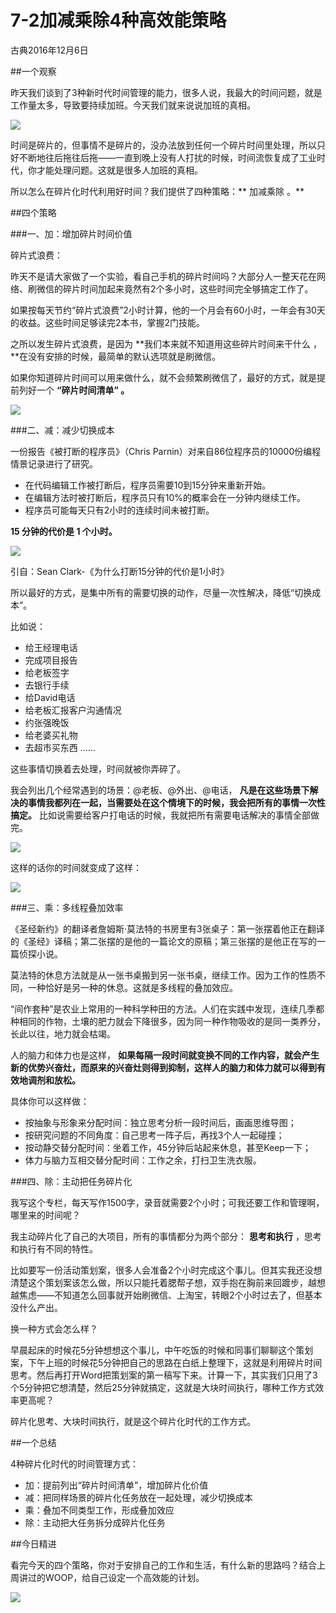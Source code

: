 # 7-2加减乘除4种高效能策略
古典2016年12月6日

##一个观察

昨天我们谈到了3种新时代时间管理的能力，很多人说，我最大的时间问题，就是工作量太多，导致要持续加班。今天我们就来说说加班的真相。

![](./_image/WechatIMG61.png)

时间是碎片的，但事情不是碎片的，没办法放到任何一个碎片时间里处理，所以只好不断地往后拖往后拖——一直到晚上没有人打扰的时候，时间流恢复成了工业时代，你才能处理问题。这就是很多人加班的真相。

所以怎么在碎片化时代利用好时间？我们提供了四种策略：** 加减乘除 。**

##四个策略

###一、加：增加碎片时间价值

碎片式浪费：

昨天不是请大家做了一个实验，看自己手机的碎片时间吗？大部分人一整天花在网络、刷微信的碎片时间加起来竟然有2个多小时，这些时间完全够搞定工作了。

如果按每天节约“碎片式浪费”2小时计算，他的一个月会有60小时，一年会有30天的收益。这些时间足够读完2本书，掌握2门技能。

之所以发生碎片式浪费，是因为 **我们本来就不知道用这些碎片时间来干什么 ，**在没有安排的时候，最简单的默认选项就是刷微信。 

如果你知道碎片时间可以用来做什么，就不会频繁刷微信了，最好的方式，就是提前列好一个 **“碎片时间清单” 。**

![](./_image/WechatIMG62.png)

###二、减：减少切换成本

一份报告《被打断的程序员》（Chris Parnin）对来自86位程序员的10000份编程情景记录进行了研究。
- 在代码编辑工作被打断后，程序员需要10到15分钟来重新开始。
- 在编辑方法时被打断后，程序员只有10%的概率会在一分钟内继续工作。
- 程序员可能每天只有2小时的连续时间未被打断。

**15 分钟的代价是 1 个小时。**

![](./_image/WechatIMG63.png)

引自：Sean Clark-《为什么打断15分钟的代价是1小时》

所以最好的方式，是集中所有的需要切换的动作，尽量一次性解决，降低“切换成本”。

比如说：
- 给王经理电话
- 完成项目报告
- 给老板签字
- 去银行手续
- 给David电话
- 给老板汇报客户沟通情况
- 约张强晚饭
- 给老婆买礼物
- 去超市买东西
……

这些事情切换着去处理，时间就被你弄碎了。

我会列出几个经常遇到的场景：@老板、@外出、@电话， **凡是在这些场景下解决的事情我都列在一起，当需要处在这个情境下的时候，我会把所有的事情一次性搞定。** 比如说需要给客户打电话的时候，我就把所有需要电话解决的事情全部做完。

![](./_image/WechatIMG64.png)

这样的话你的时间就变成了这样：

![](./_image/WechatIMG65.png)

###三、乘：多线程叠加效率

《圣经新约》的翻译者詹姆斯·莫法特的书房里有3张桌子：第一张摆着他正在翻译的《圣经》译稿；第二张摆的是他的一篇论文的原稿；第三张摆的是他正在写的一篇侦探小说。

莫法特的休息方法就是从一张书桌搬到另一张书桌，继续工作。因为工作的性质不同，一种恰好是另一种的休息。这就是多线程的叠加效应。

“间作套种”是农业上常用的一种科学种田的方法。人们在实践中发现，连续几季都种相同的作物，土壤的肥力就会下降很多，因为同一种作物吸收的是同一类养分，长此以往，地力就会枯竭。

人的脑力和体力也是这样， **如果每隔一段时间就变换不同的工作内容，就会产生新的优势兴奋灶，而原来的兴奋灶则得到抑制，这样人的脑力和体力就可以得到有效地调剂和放松。**

具体你可以这样做：
- 按抽象与形象来分配时间：独立思考分析一段时间后，画画思维导图；
- 按研究问题的不同角度：自己思考一阵子后，再找3个人一起碰撞；
- 按动静交替分配时间：坐着工作，45分钟后站起来休息，甚至Keep一下；
- 体力与脑力互相交替分配时间：工作之余，打扫卫生洗衣服。

###四、除：主动把任务碎片化

我写这个专栏，每天写作1500字，录音就需要2个小时；可我还要工作和管理啊，哪里来的时间呢？

我主动碎片化了自己的大项目，所有的事情都分为两个部分： **思考和执行** ，思考和执行有不同的特性。 

比如要写一份活动策划案，很多人会准备2个小时完成这个事儿。但其实我还没想清楚这个策划案该怎么做，所以只能托着腮帮子想，双手抱在胸前来回踱步，越想越焦虑——不知道怎么回事就开始刷微信、上淘宝，转眼2个小时过去了，但基本没什么产出。

换一种方式会怎么样？

早晨起床的时候花5分钟想想这个事儿，中午吃饭的时候和同事们聊聊这个策划案，下午上班的时候花5分钟把自己的思路在白纸上整理下，这就是利用碎片时间思考。然后再打开Word把策划案的第一稿写下来。计算一下，其实我们只用了3个5分钟把它想清楚，然后25分钟就搞定，这就是大块时间执行，哪种工作方式效率更高呢？

碎片化思考、大块时间执行，就是这个碎片化时代的工作方式。

##一个总结

4种碎片化时代的时间管理方式：
- 加：提前列出“碎片时间清单”，增加碎片化价值
- 减：把同样场景的碎片化任务放在一起处理，减少切换成本
- 乘：叠加不同类型工作，形成叠加效应
- 除：主动把大任务拆分成碎片化任务

##今日精进

看完今天的四个策略，你对于安排自己的工作和生活，有什么新的思路吗？结合上周讲过的WOOP，给自己设定一个高效能的计划。

![](./_image/WechatIMG66.jpeg)
